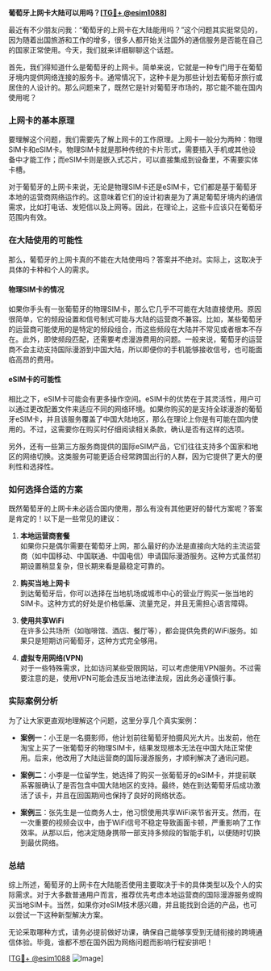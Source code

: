 **葡萄牙上网卡大陆可以用吗？[[TG💪+ @esim1088](https://t.me/s/esim1088)]**

最近有不少朋友问我：“葡萄牙的上网卡在大陆能用吗？”这个问题其实挺常见的，因为随着出国旅游和工作的增多，很多人都开始关注国外的通信服务是否能在自己的国家正常使用。今天，我们就来详细聊聊这个话题。

首先，我们得知道什么是葡萄牙的上网卡。简单来说，它就是一种专门用于在葡萄牙境内提供网络连接的服务卡。通常情况下，这种卡是为那些计划去葡萄牙旅行或居住的人设计的。那么问题来了，既然它是针对葡萄牙市场的，那它能不能在国内使用呢？

### 上网卡的基本原理

要理解这个问题，我们需要先了解上网卡的工作原理。上网卡一般分为两种：物理SIM卡和eSIM卡。物理SIM卡就是那种传统的卡片形式，需要插入手机或其他设备中才能工作；而eSIM卡则是嵌入式芯片，可以直接集成到设备里，不需要实体卡槽。

对于葡萄牙的上网卡来说，无论是物理SIM卡还是eSIM卡，它们都是基于葡萄牙本地的运营商网络运作的。这意味着它们的设计初衷是为了满足葡萄牙境内的通信需求，比如打电话、发短信以及上网等。因此，在理论上，这些卡应该只在葡萄牙范围内有效。

### 在大陆使用的可能性

那么，葡萄牙的上网卡真的不能在大陆使用吗？答案并不绝对。实际上，这取决于具体的卡种和个人的需求。

#### 物理SIM卡的情况

如果你手头有一张葡萄牙的物理SIM卡，那么它几乎不可能在大陆直接使用。原因很简单，它的频段设置和信号制式可能与大陆的运营商不兼容。比如，某些葡萄牙的运营商可能使用的是特定的频段组合，而这些频段在大陆并不常见或者根本不存在。此外，即使频段匹配，还需要考虑漫游费用的问题。一般来说，葡萄牙的运营商不会主动支持国际漫游到中国大陆，所以即便你的手机能够接收信号，也可能面临高昂的费用。

#### eSIM卡的可能性

相比之下，eSIM卡可能会有更多操作空间。eSIM卡的优势在于其灵活性，用户可以通过更改配置文件来适应不同的网络环境。如果你购买的是支持全球漫游的葡萄牙eSIM卡，并且该服务覆盖了中国大陆地区，那么在理论上你是有可能在国内使用的。不过，这需要你在购买时仔细阅读相关条款，确认是否有这样的选项。

另外，还有一些第三方服务商提供的国际eSIM产品，它们往往支持多个国家和地区的网络切换。这类服务可能更适合经常跨国出行的人群，因为它提供了更大的便利性和选择性。

### 如何选择合适的方案

既然葡萄牙的上网卡未必适合国内使用，那么有没有其他更好的替代方案呢？答案是肯定的！以下是一些常见的建议：

1. **本地运营商套餐**  
   如果你只是偶尔需要在葡萄牙上网，那么最好的办法是直接向大陆的主流运营商（如中国移动、中国联通、中国电信）申请国际漫游服务。这种方式虽然初期设置稍显复杂，但长期来看是最稳定可靠的。

2. **购买当地上网卡**  
   到达葡萄牙后，你可以选择在当地机场或城市中心的营业厅购买一张当地的SIM卡。这种方式的好处是价格低廉、流量充足，并且无需担心语言障碍。

3. **使用共享WiFi**  
   在许多公共场所（如咖啡馆、酒店、餐厅等），都会提供免费的WiFi服务。如果只是短期访问葡萄牙，这种方式完全够用。

4. **虚拟专用网络(VPN)**  
   对于一些特殊需求，比如访问某些受限网站，可以考虑使用VPN服务。不过需要注意的是，使用VPN可能会违反当地法律法规，因此务必谨慎行事。

### 实际案例分析

为了让大家更直观地理解这个问题，这里分享几个真实案例：

- **案例一**：小王是一名摄影师，他计划前往葡萄牙拍摄风光大片。出发前，他在淘宝上买了一张葡萄牙的物理SIM卡，结果发现根本无法在中国大陆正常使用。后来，他改用了大陆运营商的国际漫游服务，才顺利解决了通讯问题。
  
- **案例二**：小李是一位留学生，她选择了购买一张葡萄牙的eSIM卡，并提前联系客服确认了是否包含中国大陆地区的支持。最终，她在到达葡萄牙后成功激活了该卡，并且在回国期间也保持了良好的网络状态。

- **案例三**：张先生是一位商务人士，他习惯使用共享WiFi来节省开支。然而，在一次重要的视频会议中，由于WiFi信号不稳定导致画面卡顿，严重影响了工作效率。从那以后，他决定随身携带一部支持多频段的智能手机，以便随时切换到最优网络。

### 总结

综上所述，葡萄牙的上网卡在大陆能否使用主要取决于卡的具体类型以及个人的实际需求。对于大多数普通用户而言，推荐优先考虑本地运营商的国际漫游服务或购买当地SIM卡。当然，如果你对eSIM技术感兴趣，并且能找到合适的产品，也可以尝试一下这种新型解决方案。

无论采取哪种方式，请务必提前做好功课，确保自己能够享受到无缝衔接的跨境通信体验。毕竟，谁都不想在国外因为网络问题而影响行程安排吧！

[[TG💪+ @esim1088](https://t.me/s/esim1088) ![Image](https://i.postimg.cc/4NQfJmqS/Snipaste-2025-05-13-00-14-12.png)]